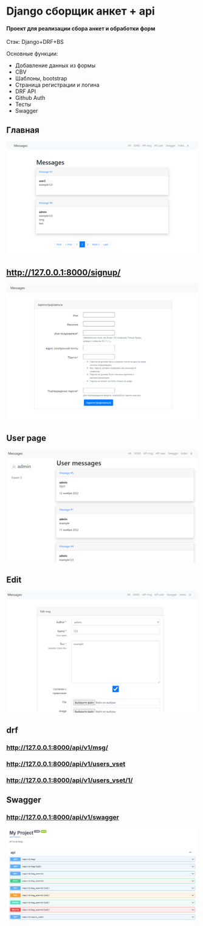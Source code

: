 #  Django сборщик анкет + api
#### Проект для реализации сбора анкет и обработки форм
Стэк:
Django+DRF+BS

Основные функции:
* Добавление данных из формы
* CBV
* Шаблоны, bootstrap
* Страница регистрации и логина
* DRF API
* Github Auth
* Тесты
* Swagger

## Главная
![img](FORM_MSG/IMAGES_FOR_README/Снимок%20экрана%202022-11-14%20005045.png)

## http://127.0.0.1:8000/signup/
![img](FORM_MSG/IMAGES_FOR_README/Снимок%20экрана%202022-11-21%20140935.png)

## User page
![img](FORM_MSG/IMAGES_FOR_README/Снимок%20экрана%202022-11-14%20010653.png)

## Edit
![img](FORM_MSG/IMAGES_FOR_README/Снимок%20экрана%202022-11-14%20010721.png)

## drf
### http://127.0.0.1:8000/api/v1/msg/
### http://127.0.0.1:8000/api/v1/users_vset
### http://127.0.0.1:8000/api/v1/users_vset/1/

## Swagger 
### http://127.0.0.1:8000/api/v1/swagger
![img](FORM_MSG/IMAGES_FOR_README/Снимок%20экрана%202022-11-14%20005110.png)
